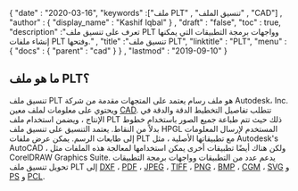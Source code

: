 {
  "date" : "2020-03-16",
  "keywords" :["ملف PLT" , "تنسيق الملف" , "CAD"] ,
  "author" : {
    "display_name" : "Kashif Iqbal"
} ,
  "draft" : "false",
  "toc" : true,
  "description" :"تعرف على تنسيق ملف PLT وواجهات برمجة التطبيقات التي يمكنها إنشاء ملفات PLT وفتحها." ,
  "title" :"تنسيق ملف PLT",
  "linktitle" : "PLT",
  "menu" : {
    "docs" : {
      "parent" : "cad"
}
} ,
  "lastmod" : "2019-09-10"
}

## ما هو ملف PLT؟

تنسيق ملف PLT هو ملف رسام يعتمد على المتجهات مقدمة من شركة Autodesk، Inc. ويحتوي على معلومات لملف معين [CAD](/ar/cad/). تتطلب تفاصيل التخطيط الدقة والدقة في الإنتاج ، ويضمن استخدام ملف PLT ذلك حيث تتم طباعة جميع الصور باستخدام خطوط بدلاً من النقاط. يعتمد التنسيق على تنسيق ملف HPGL المستخدم لإرسال المعلومات إلى طابعات الرسم. يمكن عرض ملفات PLT مع تطبيقاتها الأصلية ، مثل Autodesk's AutoCAD ، ولكن هناك أيضًا تطبيقات أخرى يمكن استخدامها لمعالجة هذه الملفات مثل CorelDRAW Graphics Suite. يدعم عدد من التطبيقات وواجهات برمجة التطبيقات تحويل تنسيق ملف PLT إلى [DXF](/ar/cad/dxf/) ، [PDF](/ar/pdf/) ، [JPEG](/ar/image/jpeg/) ، [TIFF](/ar/image/tiff/) ، [PNG](/ar/image/png/) ، [BMP](/ar/image/bmp/) ، [CGM](/ar/page-description-language/pcl/) ، [SVG](/ar/page-description-language/svg/) و [PS](/ar/page-description-language/ps/) و [PCL](/ar/page-description-language/pcl/).

